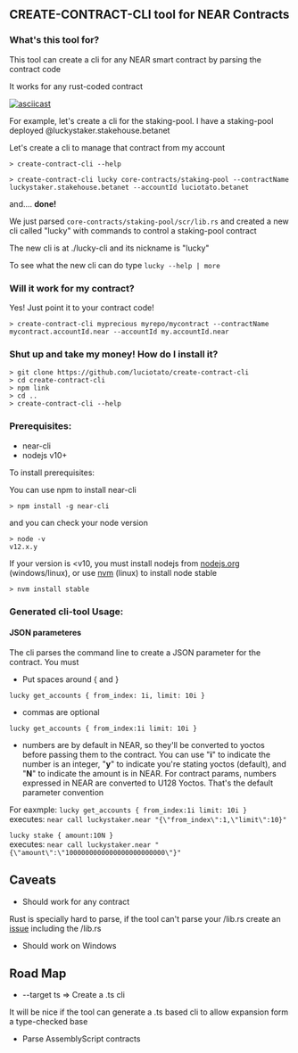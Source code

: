 
## CREATE-CONTRACT-CLI tool for NEAR Contracts

### What's this tool for?

This tool can create a cli for any NEAR smart contract by parsing the contract code

It works for any rust-coded contract

[![asciicast](https://asciinema.org/a/364018.svg)](https://asciinema.org/a/364018)

For example, let's create a cli for the staking-pool. 
I have a staking-pool deployed @luckystaker.stakehouse.betanet

Let's create a cli to manage that contract from my account

`> create-contract-cli --help`

`> create-contract-cli lucky core-contracts/staking-pool --contractName luckystaker.stakehouse.betanet --accountId luciotato.betanet`

and.... **done!**

We just parsed `core-contracts/staking-pool/scr/lib.rs` and created a new cli called "lucky" with commands to control a staking-pool contract

The new cli is at ./lucky-cli and its nickname is "lucky"

To see what the new cli can do type `lucky --help | more`

### Will it work for my contract?

Yes! Just point it to your contract code!

`> create-contract-cli myprecious myrepo/mycontract --contractName mycontract.accountId.near --accountId my.accountId.near`

### Shut up and take my money! How do I install it?

```
> git clone https://github.com/luciotato/create-contract-cli
> cd create-contract-cli
> npm link
> cd ..
> create-contract-cli --help
```

### Prerequisites:

* near-cli
* nodejs v10+

To install prerequisites:

You can use npm to install near-cli

`> npm install -g near-cli`

and you can check your node version

```
> node -v
v12.x.y
```

If your version is <v10, you must install nodejs from [nodejs.org](nodejs.org) (windows/linux), 
or use [nvm](https://github.com/nvm-sh/nvm) (linux) to install node stable

`> nvm install stable`


### Generated cli-tool Usage:

#### JSON parameteres 

The cli parses the command line to create a JSON parameter for the contract. You must

* Put spaces around  { and }

`lucky get_accounts { from_index: 1i, limit: 10i }`

* commas are optional

`lucky get_accounts { from_index:1i limit: 10i }`

* numbers are by default in NEAR, so they'll be converted to yoctos before passing them to the contract. You can use "**i**" to indicate the number is an integer, "**y**" to indicate you're stating yoctos (default), and "**N**" to indicate the amount is in NEAR. For contract params, numbers expressed in NEAR are converted to U128 Yoctos. That's the default parameter convention

For eaxmple:
`lucky get_accounts { from_index:1i limit: 10i }`  
executes: `near call luckystaker.near "{\"from_index\":1,\"limit\":10}"`

`lucky stake { amount:10N }`  
executes: `near call luckystaker.near "{\"amount\":\"1000000000000000000000000\"}"`

## Caveats

* Should work for any contract

Rust is specially hard to parse, if the tool can't parse your /lib.rs create an [issue](https://github.com/luciotato/create-contract-cli/issues) including the /lib.rs

* Should work on Windows

## Road Map

* --target ts => Create a .ts cli

 It will be nice if the tool can generate a .ts based cli to allow expansion form a type-checked base

* Parse AssemblyScript contracts
